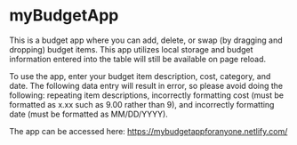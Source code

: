 # myBudgetApp
This is a budget app where you can add, delete, or swap (by dragging and dropping) budget items. This app utilizes local storage and budget information entered into the table will still be available on page reload.

To use the app, enter your budget item description, cost, category, and date. The following data entry will result in error, so please avoid doing the following: repeating item descriptions, incorrectly formatting cost (must be formatted as x.xx such as 9.00 rather than 9), and incorrectly formatting date (must be formatted as MM/DD/YYYY). 

The app can be accessed here: https://mybudgetappforanyone.netlify.com/
